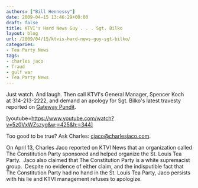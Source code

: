 ```yaml
---
authors: ["Bill Hennessy"]
date: 2009-04-15 13:46:29+00:00
draft: false
title: KTVI's Hard News Guy . . . Sgt. Bilko
layout: blog
url: /2009/04/15/ktvis-hard-news-guy-sgt-bilko/
categories:
- Tea Party News
tags:
- charles jaco
- fraud
- gulf war
- Tea Party News
---
```


Just watch.  And laugh.  Then call KTVI's General Manager, Spencer Koch at 314-213-2222, and demand an apology for Sgt. Bilko's latest travesty reported on [Gateway Pundit](https://gatewaypundit.blogspot.com/2009/04/breaking-st-louis-news-accuses-tea.html).

[youtube=https://www.youtube.com/watch?v=5z0VxWZszyg&w;=425&h;=344]

Too good to be true?  Ask Charles:  [cjaco@charlesjaco.com](https://mailto:cjaco@charlesjaco.com).

On April 13, Charles Jaco reported on KTVI News that an organization called The Constitution Party sponsored and helped organize the St. Louis Tea Party.  Jaco also claimed that The Constitution Party is a white supremacist group.  Despite no evidence of either claim, and the indisputible fact that The Constitution Party had no hand in the St. Louis Tea Party, Jaco persists with his lie and KTVI management refuses to apologize.
